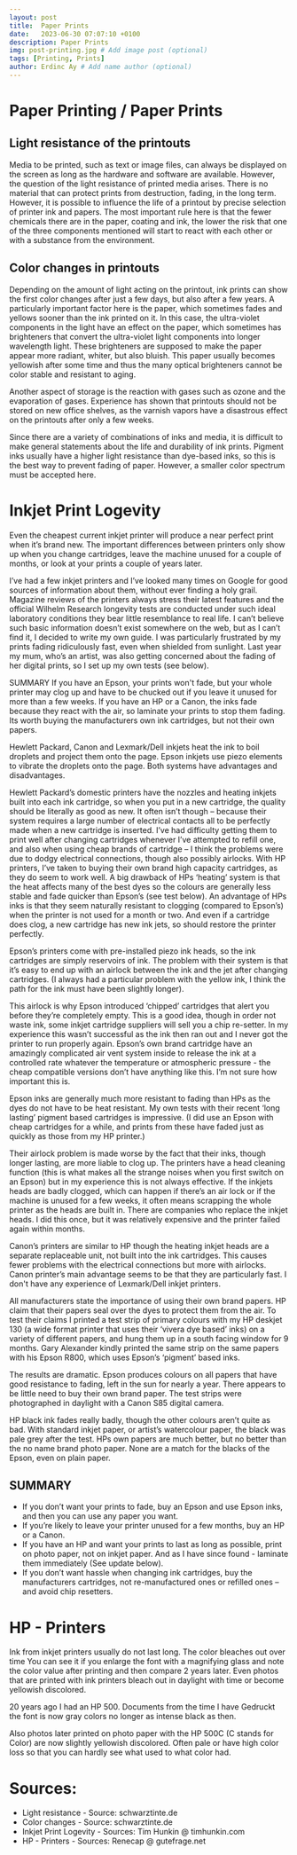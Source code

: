```yaml
---
layout: post
title:  Paper Prints
date:   2023-06-30 07:07:10 +0100
description: Paper Prints
img: post-printing.jpg # Add image post (optional)
tags: [Printing, Prints]
author: Erdinc Ay # Add name author (optional)
---
```


# Paper Printing / Paper Prints

## Light resistance of the printouts

Media to be printed, such as text or image files, can always be displayed on the screen as long as the hardware and software are available. However, the question of the light resistance of printed media arises. There is no material that can protect prints from destruction, fading, in the long term. However, it is possible to influence the life of a printout by precise selection of printer ink and papers. The most important rule here is that the fewer chemicals there are in the paper, coating and ink, the lower the risk that one of the three components mentioned will start to react with each other or with a substance from the environment.

## Color changes in printouts

Depending on the amount of light acting on the printout, ink prints can show the first color changes after just a few days, but also after a few years. A particularly important factor here is the paper, which sometimes fades and yellows sooner than the ink printed on it. In this case, the ultra-violet components in the light have an effect on the paper, which sometimes has brighteners that convert the ultra-violet light components into longer wavelength light. These brighteners are supposed to make the paper appear more radiant, whiter, but also bluish. This paper usually becomes yellowish after some time and thus the many optical brighteners cannot be color stable and resistant to aging.

Another aspect of storage is the reaction with gases such as ozone and the evaporation of gases. Experience has shown that printouts should not be stored on new office shelves, as the varnish vapors have a disastrous effect on the printouts after only a few weeks.

Since there are a variety of combinations of inks and media, it is difficult to make general statements about the life and durability of ink prints. Pigment inks usually have a higher light resistance than dye-based inks, so this is the best way to prevent fading of paper. However, a smaller color spectrum must be accepted here.


# Inkjet Print Logevity

 Even the cheapest current inkjet printer will produce a near perfect print when it’s brand new. The important differences between printers only show up when you change cartridges, leave the machine unused for a couple of months, or look at your prints a couple of years later.  

I’ve had a few inkjet printers and I’ve looked many times on Google for good sources of information about them, without ever finding a holy grail. Magazine reviews of the printers always stress their latest features and the official Wilhelm Research longevity tests are conducted under such ideal laboratory conditions they bear little resemblance to real life. I can’t believe such basic information doesn’t exist somewhere on the web, but as I can’t find it, I decided to write my own guide. I was particularly frustrated by my prints fading ridiculously fast, even when shielded from sunlight. Last year my mum, who’s an artist, was also getting concerned about the fading of her digital prints, so I set up my own tests (see below).

SUMMARY
If you have an Epson, your prints won't fade, but your whole printer may clog up and have to be chucked out if you leave it unused for more than a few weeks.
If you have an HP or a Canon, the inks fade because they react with the air, so laminate your prints to stop them fading.
Its worth buying the manufacturers own ink cartridges, but not their own papers. 

Hewlett Packard, Canon and Lexmark/Dell inkjets heat the ink to boil droplets and project them onto the page. Epson inkjets use piezo elements to vibrate the droplets onto the page. Both systems have advantages and disadvantages. 

Hewlett Packard’s domestic printers have the nozzles and heating inkjets built into each ink cartridge, so when you put in a new cartridge, the quality should be literally as good as new. It often isn’t though – because their system requires a large number of electrical contacts all to be perfectly made when a new cartridge is inserted. I’ve had difficulty getting them to print well after changing cartridges whenever I’ve attempted to refill one, and also when using cheap brands of cartridge – I think the problems were due to dodgy electrical connections, though also possibly airlocks. With HP printers, I’ve taken to buying their own brand high capacity cartridges, as they do seem to work well. A big drawback of HPs ‘heating’ system is that the heat affects many of the best dyes so the colours are generally less stable and fade quicker than Epson’s (see test below). An advantage of HPs inks is that they seem naturally resistant to clogging (compared to Epson’s) when the printer is not used for a month or two. And even if a cartridge does clog, a new cartridge has new ink jets, so should restore the printer perfectly.

Epson’s printers come with pre-installed piezo ink heads, so the ink cartridges are simply reservoirs of ink. The problem with their system is that it’s easy to end up with an airlock between the ink and the jet after changing cartridges. (I always had a particular problem with the yellow ink, I think the path for the ink must have been slightly longer).

This airlock is why Epson introduced ‘chipped’ cartridges that alert you before they’re completely empty. This is a good idea, though in order not waste ink, some inkjet cartridge suppliers will sell you a chip re-setter. In my experience this wasn’t successful as the ink then ran out and I never got the printer to run properly again. Epson’s own brand cartridge have an amazingly complicated air vent system inside to release the ink at a controlled rate whatever the temperature or atmospheric pressure - the cheap compatible versions don’t have anything like this. I’m not sure how important this is.         

Epson inks are generally much more resistant to fading than HPs as the dyes do not have to be heat resistant. My own tests with their recent ‘long lasting’ pigment based cartridges is impressive. (I did use an Epson with cheap cartridges for a while, and prints from these have faded just as quickly as those from my HP printer.)

Their airlock problem is made worse by the fact that their inks, though longer lasting, are more liable to clog up. The printers have a head cleaning function (this is what makes all the strange noises when you first switch on an Epson) but in my experience this is not always effective. If the inkjets heads are badly clogged, which can happen if there’s an air lock or if the machine is unused for a few weeks, it often means scrapping the whole printer as the heads are built in. There are companies who replace the inkjet heads. I did this once, but  it was relatively expensive and the printer failed again within months.  

 Canon’s printers are similar to HP though the heating inkjet heads are a separate replaceable unit, not built into the ink cartridges. This causes fewer problems with the electrical connections but more with airlocks. Canon printer’s main advantage seems to be that they are particularly fast. I don't have any experience of Lexmark/Dell inkjet printers. 

All manufacturers state the importance of using their own brand papers. HP claim that their papers seal over the dyes to protect them from the air. To test their claims I printed a test strip of primary colours with my HP deskjet 130 (a wide format printer that uses their ‘vivera dye based’ inks) on a variety of different papers, and hung them up in a south facing window for 9 months. Gary Alexander kindly printed the same strip on the same papers  with his Epson R800, which uses Epson’s ‘pigment’ based inks.

The results are dramatic. Epson produces colours on all papers that have good resistance to fading, left in the sun for nearly a year. There appears to be little need to buy their own brand paper. The test strips were photographed in daylight with a Canon S85 digital camera.
 
HP black ink fades really badly, though the other colours aren’t quite as bad. With standard inkjet paper, or artist’s watercolour paper, the black was pale grey after the test. HPs own papers are much better, but no better than the no name brand photo paper.  None are a match for the blacks of the Epson, even on plain paper.

## SUMMARY

- If you don’t want your prints to fade, buy an Epson and use Epson inks, and then you can use any paper you want.
- If you’re likely to leave your printer unused for a few months, buy an HP or a Canon.
- If you have an HP and want your prints to last as long as possible, print on photo paper, not on inkjet paper. And as I have since found - laminate them immediately (See update below).
- If you don’t want hassle when changing ink cartridges, buy the manufacturers cartridges, not re-manufactured ones or refilled ones – and avoid chip resetters.


# HP - Printers

Ink from inkjet printers usually do not last long. The color bleaches out over time You can see it if you enlarge the font with a magnifying glass and note the color value after printing and then compare 2 years later. Even photos that are printed with ink printers bleach out in daylight with time or become yellowish discolored.

20 years ago I had an HP 500. Documents from the time I have Gedruckt the font is now gray colors no longer as intense black as then.

Also photos later printed on photo paper with the HP 500C (C stands for Color) are now slightly yellowish discolored. Often pale or have high color loss so that you can hardly see what used to what color had.


# Sources: 
- Light resistance - Source: schwarztinte.de
- Color changes - Source: schwarztinte.de
- Inkjet Print Logevity - Sources: Tim Hunkin @ timhunkin.com
- HP - Printers - Sources: Renecap @ gutefrage.net
